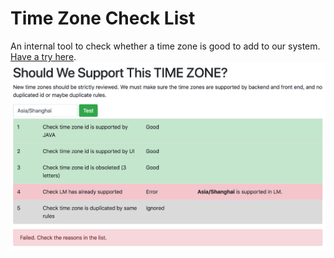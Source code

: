 # Time Zone Check List
An internal tool to check whether a time zone is good to add to our system. [Have a try here](https://howardchn.github.io/timezone-reviewer-ui/).
![Screenshot 1](https://github.com/howardchn/timezone-reviewer-ui/raw/master/assets/screenshot01.png)
